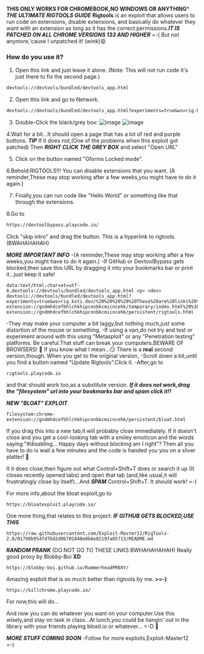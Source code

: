  **THIS ONLY WORKS FOR CHROMEBOOK,NO WINDOWS OR ANYTHING***
 ***THE ULTIMATE RIGTOOLS GUIDE***
**Rigtools** is an exploit that allows users to run code on extensions, disable extensions, and basically do whatever they want with an extension as long as it has the correct permissions.***IT IS PATCHED ON ALL CHROME VERSIONS 133 AND HIGHER*** =-( But not anymore,'cause I unpatched it! (wink)😧

### How do you use it?

1. Open this link and just leave it alone. (Note: This will not run code it's just there to fix the second page.)
```md
devtools://devtools/bundled/devtools_app.html
```
2. Open this link and go to Network.

```md
devtools://devtools/bundled/devtools_app.html?experiments=true&ws=rig.kxtz.dev/
```
3. Double-Click the black/grey box:
![image](https://github.com/user-attachments/assets/08996bac-ebc1-4526-973d-ea766731cc9e)
![image](https://github.com/user-attachments/assets/f9ae4b07-d3f3-4318-9d63-404b9142e4f0)

4.Wait for a bit...It should open a page that has a lot of red and purple buttons.
***TIP*** If it does not,(One of the problems when this exploit got patched)
Then ***RIGHT CLICK THE GREY BOX*** and select "Open URL"

5. Click on the button named "Gforms Locked mode".

6.Behold:RIGTOOLS!!! You can disable extensions that you want. (A reminder,These may stop working after a few weeks,you might have to do it again.)

7. Finally,you can run code like "Hello World" or something like that through the extensions.

8.Go to 
```md
https://devtoolbypass.playcode.io/
```
Click "skip intro" and drag the button.
This is a hyperlink to rigtools.(BWAHAHAHAH)


***MORE IMPORTANT INFO***
-(A reminder,These may stop working after a few weeks,you might have to do it again.)
-If GitHub or DevtoolBypass gets blocked,then save this URL by dragging it into your bookmarks bar or print it...just keep it safe!
```
data:text/html;charset=utf-8,devtools://devtools/bundled/devtools_app.html <p> <dev> devtools://devtools/bundled/devtools_app.html?experiments=true&ws=rig.kxtz.dev/%20%20%20%20%20These%20are%20links%20to%20launch%20the%20unblock3r.%20%3Cp%3E%20%3Cdev%3E%20Use%20these%20links%20to%20get%20a%20HYPERLINK,a%20DIRECT%20link%20to%20RigTools%20devtools://devtools/bundled/devtools_app.html%20%3Cp%3E%20%3Cdev%3E%20filesystem:chrome-extension://gndmhdcefbhlchkhipcnnbkcmicncehk/temporary/index.html%20%3Cp%3E%20%3Cdev%3E%20The%20second%20one:%20filesystem:chrome-extension://gndmhdcefbhlchkhipcnnbkcmicncehk/persistent/rigtools.html
```
-They may make your computer a bit laggy,but nothing much,just some distortion of the mouse or something.
-If using a vpn,do not try and test or experiment around with this using "Metasploit" or any "Penetration testing" platforms.
Be careful.That stuff can break your computers.BEWARE OF BROWSERS! 🙂 
If you know what I mean...😏
There is a **real** second version,though.
When you get to the original version,
-Scroll down a bit,until you find a button named "Update Rigtools".Click it.
-After,go to 
```
rigtools.playcode.io
```
and that should work too,as a substitute version.
***If it does not work,drag the "filesystem" url into your bookmarks bar and spam click it!!***

***NEW "BLOAT" EXPLOIT***
```
filesystem:chrome-extension://gndmhdcefbhlchkhipcnnbkcmicncehk/persistent/bloat.html
```
If you drag this into a new tab,it will probably close immediately.
If it doesn't close and you get a cool-looking tab with a smiley
emoticon and the words saying "#disabling... Happy days without blocking am I right"?
Then all you have to do is wait a few minutes and the code is handed you you on
a sliver platter! 🤤

It it does close,then figure out what Control+Shift+T does
or search it up (It closes recently opened tabs)
and open that tab (and,like usual,it will frustratingly 
close by itself)...And ***SPAM*** Control+Shift+T.
It should work! =-)

For more info,about the bloat exploit,go to
```
https://bloatexploit.playcode.io/
```

One more thing,that relates to this project:
***IF GITHUB GETS BLOCKED,USE THIS***
```
https://raw.githubusercontent.com/Exploit-Master12/RigTools-2.0/01790b954fd7bd2d0b701848e0b6e82197a05713/README.md
```

***RANDOM PRANK*** (DO NOT GO TO THESE LINKS BWHAHAHAHAH)
Really good proxy by Blobby-Boi **XD**
```
https://blobby-boi.github.io/RammerheadPR0XY/
```
Amazing exploit that is so much better than rigtools by me. **>=-)**
```
https://killchrome.playcode.io/
```

For now,this will do...

And now you can do whatever you want on your computer.Use this wisely,and stay on task in class...At lunch,you could be hangin' out in the library with your friends playing bloxd.io or whatever... =-D 🙂 

***MORE STUFF COMING SOON***
-Follow for more exploits,Exploit-Master12 =-) 





